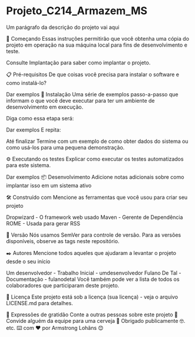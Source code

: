 # Projeto_C214_Armazem_MS

Um parágrafo da descrição do projeto vai aqui

🚀 Começando
Essas instruções permitirão que você obtenha uma cópia do projeto em operação na sua máquina local para fins de desenvolvimento e teste.

Consulte Implantação para saber como implantar o projeto.

📋 Pré-requisitos
De que coisas você precisa para instalar o software e como instalá-lo?

Dar exemplos
🔧 Instalação
Uma série de exemplos passo-a-passo que informam o que você deve executar para ter um ambiente de desenvolvimento em execução.

Diga como essa etapa será:

Dar exemplos
E repita:

Até finalizar
Termine com um exemplo de como obter dados do sistema ou como usá-los para uma pequena demonstração.

⚙️ Executando os testes
Explicar como executar os testes automatizados para este sistema.

Dar exemplos
📦 Desenvolvimento
Adicione notas adicionais sobre como implantar isso em um sistema ativo

🛠️ Construído com
Mencione as ferramentas que você usou para criar seu projeto

Dropwizard - O framework web usado
Maven - Gerente de Dependência
ROME - Usada para gerar RSS

📌 Versão
Nós usamos SemVer para controle de versão. Para as versões disponíveis, observe as tags neste repositório.

✒️ Autores
Mencione todos aqueles que ajudaram a levantar o projeto desde o seu início

Um desenvolvedor - Trabalho Inicial - umdesenvolvedor
Fulano De Tal - Documentação - fulanodetal
Você também pode ver a lista de todos os colaboradores que participaram deste projeto.

📄 Licença
Este projeto está sob a licença (sua licença) - veja o arquivo LICENSE.md para detalhes.

🎁 Expressões de gratidão
Conte a outras pessoas sobre este projeto 📢
Convide alguém da equipe para uma cerveja 🍺
Obrigado publicamente 🤓.
etc.
⌨️ com ❤️ por Armstrong Lohãns 😊
